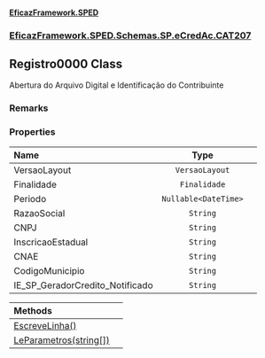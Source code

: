 #### [EficazFramework.SPED](EficazFrameworkSPED.md 'EficazFramework SPED')
### [EficazFramework.SPED.Schemas.SP.eCredAc.CAT207](EficazFramework.SPED.Schemas.SP.eCredAc.CAT207.md 'EficazFramework.SPED.Schemas.SP.eCredAc.CAT207')

## Registro0000 Class

Abertura do Arquivo Digital e Identificação do Contribuinte

### Remarks
### Properties

| Name | Type | |
| :--- | :---: | :--- |
| VersaoLayout | `VersaoLayout` |  |
| Finalidade | `Finalidade` |  |
| Periodo | `Nullable<DateTime>` |  |
| RazaoSocial | `String` |  |
| CNPJ | `String` |  |
| InscricaoEstadual | `String` |  |
| CNAE | `String` |  |
| CodigoMunicipio | `String` |  |
| IE_SP_GeradorCredito_Notificado | `String` |  |

| Methods | |
| :--- | :--- |
| [EscreveLinha()](EficazFramework.SPED.Schemas.SP.eCredAc.CAT207/Registro0000/EscreveLinha().md 'EficazFramework.SPED.Schemas.SP.eCredAc.CAT207.Registro0000.EscreveLinha()') | |
| [LeParametros(string[])](EficazFramework.SPED.Schemas.SP.eCredAc.CAT207/Registro0000/LeParametros(string[]).md 'EficazFramework.SPED.Schemas.SP.eCredAc.CAT207.Registro0000.LeParametros(string[])') | |

